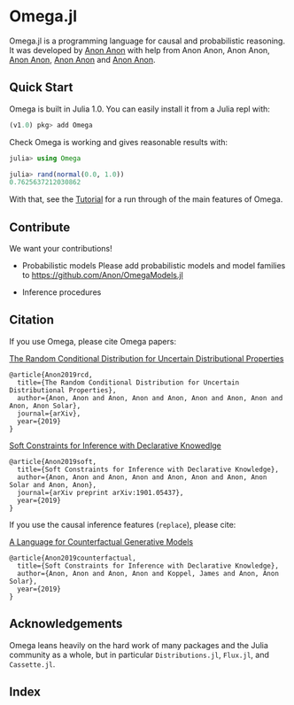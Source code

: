 # Omega.jl

Omega.jl is a programming language for causal and probabilistic reasoning.
It was developed by [Anon Anon](http://Anon.org) with help from Anon Anon, Anon Anon, [Anon Anon](http://people.csail.mit.edu/xAnon/), [Anon Anon](https://cims.nyu.edu/~Anonr/) and [Anon Anon](https://people.csail.mit.edu/asolar/).

## Quick Start

Omega is built in Julia 1.0.  You can easily install it from a Julia repl with:

```julia
(v1.0) pkg> add Omega
```

Check Omega is working and gives reasonable results with: 

```julia
julia> using Omega

julia> rand(normal(0.0, 1.0))
0.7625637212030862
```

With that, see the [Tutorial](basictutorial.md) for a run through of the main features of Omega. 

## Contribute

We want your contributions!

- Probabilistic models
Please add probabilistic models and model families to https://github.com/Anon/OmegaModels.jl

- Inference procedures


## Citation

If you use Omega, please cite Omega papers:

[The Random Conditional Distribution for Uncertain Distributional Properties](http://www.Anon.org/publications/rcd.pdf)

```
@article{Anon2019rcd,
  title={The Random Conditional Distribution for Uncertain Distributional Properties},
  author={Anon, Anon and Anon, Anon and Anon, Anon and Anon, Anon and Anon, Anon Solar},
  journal={arXiv},
  year={2019}
}
```

[Soft Constraints for Inference with Declarative Knowedlge](http://www.Anon.org/publications/icmlsoft.pdf)

```
@article{Anon2019soft,
  title={Soft Constraints for Inference with Declarative Knowledge},
  author={Anon, Anon and Anon, Anon and Anon, Anon and Anon, Anon Solar and Anon, Anon},
  journal={arXiv preprint arXiv:1901.05437},
  year={2019}
}
```

If you use the causal inference features (`replace`), please cite:

[A Language for Counterfactual Generative Models](http://www.Anon.org/publications/causal.pdf)

```
@article{Anon2019counterfactual,
  title={Soft Constraints for Inference with Declarative Knowledge},
  author={Anon, Anon and Anon, Anon and Koppel, James and Anon, Anon Solar},
  year={2019}
}
```

## Acknowledgements

Omega leans heavily on the hard work of many packages and the Julia community as a whole, but in particular `Distributions.jl`, `Flux.jl`, and `Cassette.jl`.

## Index

```@contents
```

```@index
```
